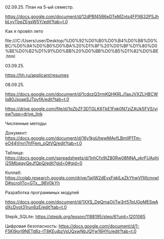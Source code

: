 02.09.25. План на 5-ый семестр.

https://docs.google.com/document/d/12dPBf45B6eDTeMZnts4FPX632PSJhbLyvTbeZEgsW5Y/edit?tab=t.0

Как я провёл лето

file:///C:/Users/user/Desktop/%D0%92%D0%B0%D0%B4%D0%B8%D0%BC/%D0%9A%D0%B0%D0%BA%20%D1%8F%20%D0%BF%D1%80%D0%BE%D0%B2%D1%91%D0%BB%20%D0%BB%D0%B5%D1%82%D0%BE.html

03.09.25.

https://hh.ru/applicant/resumes

08.09.25.

https://docs.google.com/document/d/1cdozQ3rmKQHKRLJ1axJVXZLHBCWlq80JxoaeSJTpyfA/edit?tab=t.0

https://drive.google.com/file/d/1qZbZF3DTGLK6TkE1Fqk0N7zjZAUk5FVS/view?usp=drive_link

Численные методы:

Документ: https://docs.google.com/document/d/16y1kgUtwwMAyfLBmlIP1Tm-eO44Vmrl7hfFem_pQtVQ/edit?tab=t.0

Таблица: https://docs.google.com/spreadsheets/d/1nhCfx9tZ80Rw08NNA_vkrFUAohji25MbajayQeJfQpQ/edit?gid=0#gid=0

Коллаб: https://colab.research.google.com/drive/1ajlW2dEvxFqklLeZkYhwVl1jIlcnywlD#scrollTo=GTx__98V0kYh

Разработка программных модулей

https://docs.google.com/document/d/1XXS_DeQmaOiiTw3rt57pUGpMESwAdXcDvot31run8zE/edit?tab=t.0

Stepik_SQLite: https://stepik.org/lesson/1188195/step/6?unit=1201065

Цифровая безопасность: https://docs.google.com/document/d/1-F5Kl9orI9NETd6z-lT8KEujbzVsUQxwNbJQYw16HYo/edit?tab=t.0
